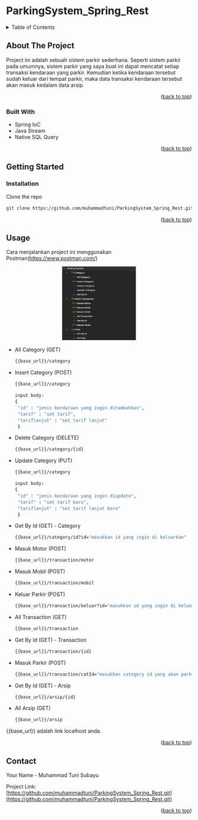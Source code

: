 # ParkingSystem_Spring_Rest

<!-- TABLE OF CONTENTS -->
<details>
  <summary>Table of Contents</summary>
  <ol>
    <li>
      <a href="#about-the-project">About The Project</a>
      <ul>
        <li><a href="#built-with">Built With</a></li>
      </ul>
    </li>
    <li>
      <a href="#getting-started">Getting Started</a>
      <ul>
        <li><a href="#installation">Installation</a></li>
      </ul>
    </li>
    <li><a href="#usage">Usage</a></li>
    <li><a href="#contact">Contact</a></li>
  </ol>
</details>

<!-- ABOUT THE PROJECT -->
## About The Project

Project ini adalah sebuah sistem parkir sederhana. Seperti sistem parkir pada umumnya, sistem parkir yang saya buat ini dapat mencatat setiap transaksi kendaraan yang
parkir. Kemudian ketika kendaraan tersebut sudah keluar dari tempat parkir, maka data transaksi kendaraan tersebut akan masuk kedalam data arsip.

<p align="right">(<a href="#top">back to top</a>)</p>

### Built With

* Spring IoC
* Java Stream
* Native SQL Query

<p align="right">(<a href="#top">back to top</a>)</p>

<!-- GETTING STARTED -->
## Getting Started

### Installation

Clone the repo
   ```sh
   git clone https://github.com/muhammadtuni/ParkingSystem_Spring_Rest.git
   ```
   
<p align="right">(<a href="#top">back to top</a>)</p>

<!-- USAGE EXAMPLES -->
## Usage

Cara menjalankan project ini menggunakan Postman(https://www.postman.com/)
<div align="center">
  <a href="https://github.com/muhammadtuni/ParkingSystem_Spring_Rest.git">
    <img src="image/ss.png" alt="Logo" width="200" height="200">
  </a>
</div>
  
* All Category (GET)
   ```sh
   {{base_url}}/category
   ```
* Insert Category (POST)
   ```sh
   {{base_url}}/category
   ```
   ```sh
   input body:
   {
    "id" : "jenis kendaraan yang ingin ditambahkan",
    "tarif" : "set tarif",
    "tariflanjut" : "set tarif lanjut"
    }
   ```
* Delete Category (DELETE)
  ```sh
  {{base_url}}/category/{id}
  ```
* Update Category (PUT)
   ```sh
   {{base_url}}/category
   ```
   ```sh
   input body:
   {
    "id" : "jenis kendaraan yang ingin diupdate",
    "tarif" : "set tarif baru",
    "tariflanjut" : "set tarif lanjut baru"
    }
   ```
* Get By Id (GET) - Category
   ```sh
   {{base_url}}/category/id?id="masukkan id yang ingin di keluarkan"
   ```
* Masuk Motor (POST)
   ```sh
   {{base_url}}/transaction/motor
   ```
* Masuk Mobil (POST)
   ```sh
   {{base_url}}/transaction/mobil
   ``` 
* Keluar Parkir (POST)
   ```sh
   {{base_url}}/transaction/keluar?id="masukkan id yang ingin di keluarkan"
   ``` 
* All Transaction (GET)
   ```sh
   {{base_url}}/transaction
   ```
* Get By Id (GET) - Transaction
   ```sh
   {{base_url}}/transaction/{id}
   ```
* Masuk Parkir (POST)
   ```sh
   {{base_url}}/transaction/catId="masukkan category id yang akan parkir"
   ```
* Get By Id (GET) - Arsip
   ```sh
   {{base_url}}/arsip/{id}
   ```
* All Arsip (GET)
   ```sh
   {{base_url}}/arsip
   ```    
   
{{base_url}} adalah link localhost anda.

<p align="right">(<a href="#top">back to top</a>)</p>

<!-- CONTACT -->
## Contact

Your Name - Muhammad Tuni Subayu

Project Link: [https://github.com/muhammadtuni/ParkingSystem_Spring_Rest.git](https://github.com/muhammadtuni/ParkingSystem_Spring_Rest.git)

<p align="right">(<a href="#top">back to top</a>)</p>
